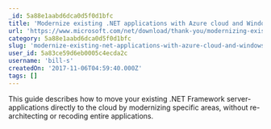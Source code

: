 ```yaml
---
_id: 5a88e1aabd6dca0d5f0d1bfc
title: 'Modernize existing .NET applications with Azure cloud and Windows Containers'
url: 'https://www.microsoft.com/net/download/thank-you/modernizing-existing-net-apps-ebook'
category: 5a88e1aabd6dca0d5f0d1bfc
slug: 'modernize-existing-net-applications-with-azure-cloud-and-windows-containers'
user_id: 5a83ce59d6eb0005c4ecda2c
username: 'bill-s'
createdOn: '2017-11-06T04:59:40.000Z'
tags: []
---
```


This guide describes how to move your existing .NET Framework server-applications directly to the cloud by modernizing specific areas, without re-architecting or recoding entire applications.
